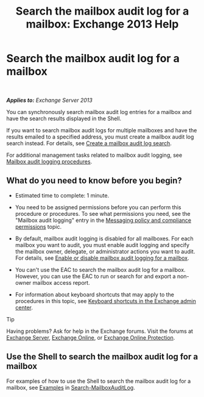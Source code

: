 ﻿---
title: 'Search the mailbox audit log for a mailbox: Exchange 2013 Help'
TOCTitle: Search the mailbox audit log for a mailbox
ms:assetid: 5b518a08-3b51-4ba3-bfbd-0e35cc5ff374
ms:mtpsurl: https://technet.microsoft.com/en-us/library/Ff461930(v=EXCHG.150)
ms:contentKeyID: 49300503
ms.date: 12/09/2016
mtps_version: v=EXCHG.150
---

# Search the mailbox audit log for a mailbox

 

_**Applies to:** Exchange Server 2013_


You can synchronously search mailbox audit log entries for a mailbox and have the search results displayed in the Shell.

If you want to search mailbox audit logs for multiple mailboxes and have the results emailed to a specified address, you must create a mailbox audit log search instead. For details, see [Create a mailbox audit log search](create-a-mailbox-audit-log-search-exchange-2013-help.md).

For additional management tasks related to mailbox audit logging, see [Mailbox audit logging procedures](mailbox-audit-logging-procedures-exchange-2013-help.md).

## What do you need to know before you begin?

  - Estimated time to complete: 1 minute.

  - You need to be assigned permissions before you can perform this procedure or procedures. To see what permissions you need, see the "Mailbox audit logging" entry in the [Messaging policy and compliance permissions](messaging-policy-and-compliance-permissions-exchange-2013-help.md) topic.

  - By default, mailbox audit logging is disabled for all mailboxes. For each mailbox you want to audit, you must enable audit logging and specify the mailbox owner, delegate, or administrator actions you want to audit. For details, see [Enable or disable mailbox audit logging for a mailbox](enable-or-disable-mailbox-audit-logging-for-a-mailbox-exchange-2013-help.md).

  - You can't use the EAC to search the mailbox audit log for a mailbox. However, you can use the EAC to run or search for and export a non-owner mailbox access report.

  - For information about keyboard shortcuts that may apply to the procedures in this topic, see [Keyboard shortcuts in the Exchange admin center](keyboard-shortcuts-in-the-exchange-admin-center-2013-help.md).


> [!TIP]
> Having problems? Ask for help in the Exchange forums. Visit the forums at <A href="https://go.microsoft.com/fwlink/p/?linkid=60612">Exchange Server</A>, <A href="https://go.microsoft.com/fwlink/p/?linkid=267542">Exchange Online</A>, or <A href="https://go.microsoft.com/fwlink/p/?linkid=285351">Exchange Online Protection</A>.



## Use the Shell to search the mailbox audit log for a mailbox

For examples of how to use the Shell to search the mailbox audit log for a mailbox, see [Examples](https://technet.microsoft.com/en-us/ff522360\(exchg.150\)#examples) in [Search-MailboxAuditLog](https://technet.microsoft.com/en-us/library/ff522360\(v=exchg.150\)).


